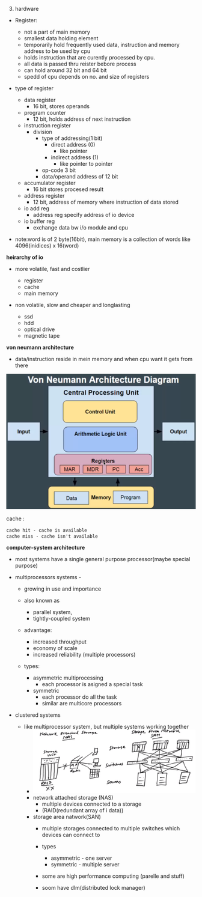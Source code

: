 3. hardware

- Register:
	- not a part of main memory
	- smallest data holding element
	- temporarily hold frequently used data, instruction and memory address to be used by cpu
	- holds instruction that are curently processed by cpu.
	- all data is passed thru reister bebore process
	- can hold around 32 bit and 64 bit
	- spedd of cpu depends on no. and size of registers

- type of register
	- data register 
		- 16 bit, stores operands
	- program counter	
		- 12 bit, holds address of next instruction
	- instruction register
		- division
			- type of addressing(1 bit) 
				- direct address (0)
					- like pointer
				- indirect address (1)
					- like pointer to pointer
			- op-code 3 bit
			- data/operand address of 12 bit
	- accumulator register 
		- 16 bit stores procesed result
	- address register 
		- 12 bit, address of memory where instruction of data stored
	- io add reg
		- address reg specify address of io device
	- io buffer reg
		- exchange data bw i/o module and cpu

- note:word is of 2 byte(16bit), main memory is a collection of words like 4096(inidices) x 16(word)


**heirarchy of io**
- more volatile, fast and costlier
	- register
	- cache
	- main memory

- non volatile, slow and cheaper and longlasting
	- ssd
	- hdd
	- optical drive
	- magnetic tape

**von neumann architecture**

- data/instruction reside in mein memory and when cpu want it gets from there



![von.png](../_resources/4ce83a22b9b84d5e927f8188131aaa48.png)




cache :
	
	cache hit - cache is available
	cache miss - cache isn't available
	



**computer-system architecture**

- most systems have a single general purpose processor(maybe special purpose)

- multiprocessors systems -

	- growing in  use and importance 
	- also known as 
		- parallel system, 
		- tightly-coupled system
		
	- advantage:
		- increased throughput
		- economy of scale
		- increased reliability (multiple processors)
				
	- types:
		- asymmetric multiprocessing 
			- each processor is asigned a special task
		- symmetric 
			- each processor do all the task
			- similar are multicore processors

- clustered systems
	- like multiprocessor system, but multiple systems working together
		- ![d7274710b77d265a1f460adee495e623.png](../_resources/d7bebbb1bb444b6783194dfcb90e2af3.png)
		- network attached storage (NAS)
			- multiple devices connected to a storage
			- (RAID(redundant array of i data))
		- storage area natwork(SAN)
			-  multiple storages connected to multiple switches which devices can connect to

			- types
				- asymmetric - one server
				- symmetric - multiple server
			- some are high performance computing (parelle and stuff)
			- soom have dlm(distributed lock manager)


